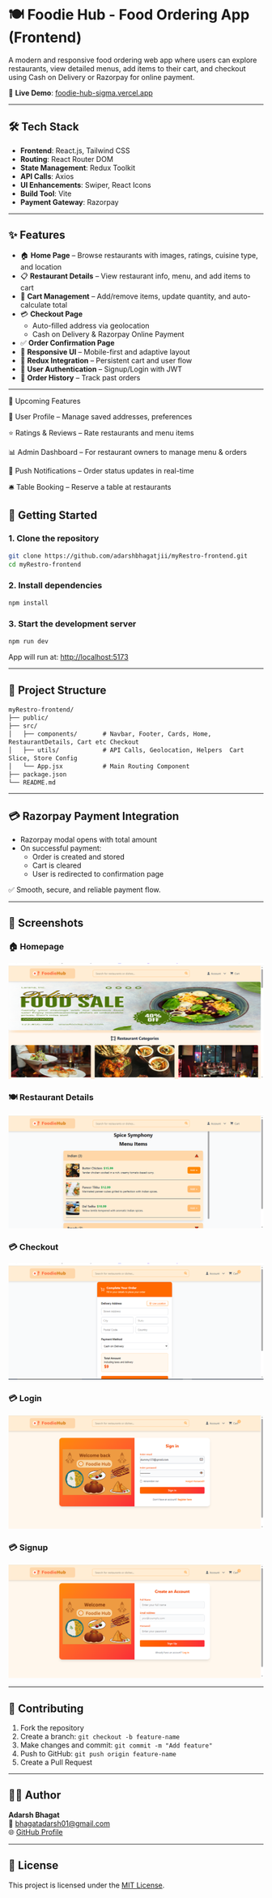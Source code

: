 # 🍽️ Foodie Hub - Food Ordering App (Frontend)

A modern and responsive food ordering web app where users can explore restaurants, view detailed menus, add items to their cart, and checkout using Cash on Delivery or Razorpay for online payment.

🚀 **Live Demo**: [foodie-hub-sigma.vercel.app](https://foodie-hub-sigma.vercel.app)

---

## 🛠️ Tech Stack

- **Frontend**: React.js, Tailwind CSS  
- **Routing**: React Router DOM  
- **State Management**: Redux Toolkit  
- **API Calls**: Axios  
- **UI Enhancements**: Swiper, React Icons  
- **Build Tool**: Vite  
- **Payment Gateway**: Razorpay  

---

## ✨ Features

- 🏠 **Home Page** – Browse restaurants with images, ratings, cuisine type, and location  
- 📋 **Restaurant Details** – View restaurant info, menu, and add items to cart  
- 🛒 **Cart Management** – Add/remove items, update quantity, and auto-calculate total  
- 💳 **Checkout Page**  
  - Auto-filled address via geolocation  
  - Cash on Delivery & Razorpay Online Payment  
- ✅ **Order Confirmation Page**  
- 📱 **Responsive UI** – Mobile-first and adaptive layout  
- 🔄 **Redux Integration** – Persistent cart and user flow  
- 🔐 **User Authentication** – Signup/Login with JWT
- 📝 **Order History** – Track past orders

---

🌟 Upcoming Features

👤 User Profile – Manage saved addresses, preferences

⭐ Ratings & Reviews – Rate restaurants and menu items

📊 Admin Dashboard – For restaurant owners to manage menu & orders

🔔 Push Notifications – Order status updates in real-time

🛎️ Table Booking – Reserve a table at restaurants

## 🚀 Getting Started

### 1. Clone the repository
```bash
git clone https://github.com/adarshbhagatjii/myRestro-frontend.git
cd myRestro-frontend
```

### 2. Install dependencies
```bash
npm install
```

### 3. Start the development server
```bash
npm run dev
```

App will run at: [http://localhost:5173](http://localhost:5173)

---

## 📂 Project Structure

```
myRestro-frontend/
├── public/
├── src/
│   ├── components/       # Navbar, Footer, Cards, Home, RestaurantDetails, Cart etc Checkout
│   ├── utils/            # API Calls, Geolocation, Helpers  Cart Slice, Store Config
│   └── App.jsx           # Main Routing Component
├── package.json
└── README.md
```

---

## 💳 Razorpay Payment Integration

- Razorpay modal opens with total amount  
- On successful payment:
  - Order is created and stored
  - Cart is cleared
  - User is redirected to confirmation page

✅ Smooth, secure, and reliable payment flow.

---

## 📸 Screenshots

### 🏠 Homepage
![Home](public/screenshots/home.png)

### 🍽️ Restaurant Details
![Details](public/screenshots/details.png)

### 💳 Checkout
![Checkout](public/screenshots/checkout.png)

### 💳 Login
![Checkout](public/screenshots/loginimg.png)

### 💳 Signup
![Checkout](public/screenshots/signupimg.png)

---

## 🤝 Contributing

1. Fork the repository  
2. Create a branch: `git checkout -b feature-name`  
3. Make changes and commit: `git commit -m "Add feature"`  
4. Push to GitHub: `git push origin feature-name`  
5. Create a Pull Request  

---

## 🙋‍♂️ Author

**Adarsh Bhagat**  
📧 [bhagatadarsh01@gmail.com](mailto:bhagatadarsh01@gmail.com)  
🌐 [GitHub Profile](https://github.com/adarshbhagatjii)

---

## 📄 License

This project is licensed under the [MIT License](LICENSE).
